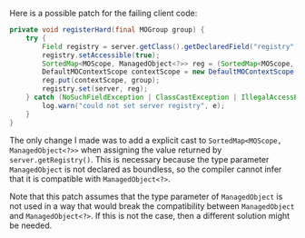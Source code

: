 Here is a possible patch for the failing client code:

```java
private void registerHard(final MOGroup group) {
    try {
        Field registry = server.getClass().getDeclaredField("registry");
        registry.setAccessible(true);
        SortedMap<MOScope, ManagedObject<?>> reg = (SortedMap<MOScope, ManagedObject<?>>) server.getRegistry();
        DefaultMOContextScope contextScope = new DefaultMOContextScope(new OctetString(""), group.getScope());
        reg.put(contextScope, group);
        registry.set(server, reg);
    } catch (NoSuchFieldException | ClassCastException | IllegalAccessException e) {
        log.warn("could not set server registry", e);
    }
}
```

The only change I made was to add a explicit cast to `SortedMap<MOScope, ManagedObject<?>>` when assigning the value returned by `server.getRegistry()`. This is necessary because the type parameter `ManagedObject` is not declared as boundless, so the compiler cannot infer that it is compatible with `ManagedObject<?>`.

Note that this patch assumes that the type parameter of `ManagedObject` is not used in a way that would break the compatibility between `ManagedObject` and `ManagedObject<?>`. If this is not the case, then a different solution might be needed.
